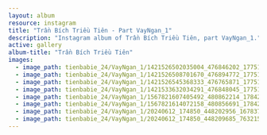 ```yaml
---
layout: album
resource: instagram
title: "Trần Bích Triều Tiên - Part VayNgan_1"
description: "Instagram album of Trần Bích Triều Tiên, part VayNgan_1."
active: gallery
album-title: "Trần Bích Triều Tiên"
images:
  - image_path: tienbabie_24/VayNgan_1/1421526502035004_476846202_1775137220007262_995517188093929203_n.jpg
  - image_path: tienbabie_24/VayNgan_1/1421526508701670_476894772_1775137583340559_7510577834713302853_n.jpg
  - image_path: tienbabie_24/VayNgan_1/1421526545368333_476765871_1775137276673923_1078170877752588212_n.jpg
  - image_path: tienbabie_24/VayNgan_1/1421533632034291_476848045_1775137526673898_6550637157348100449_n.jpg
  - image_path: tienbabie_24/VayNgan_1/1567821607405492_480862214_1784289085758742_7500973734239899611_n.jpg
  - image_path: tienbabie_24/VayNgan_1/1567821614072158_480856691_1784289059092078_5849667298819188444_n.jpg
  - image_path: tienbabie_24/VayNgan_1/20240612_174850_448202956_1678373196240567_5571227101626011359_n.jpg
  - image_path: tienbabie_24/VayNgan_1/20240612_174850_448209685_7632156316821139_4948729517360458484_n.jpg
---
```

